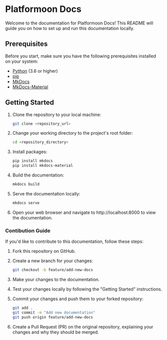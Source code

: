 # Platformoon Docs
Welcome to the documentation for Platformoon Docs! This README will guide you on how to set up and run this documentation locally.

## Prerequisites

Before you start, make sure you have the following prerequisites installed on your system:

- [Python](https://www.python.org/downloads/) (3.6 or higher)
- [pip](https://pip.pypa.io/en/stable/installing/)
- [MkDocs](https://www.mkdocs.org/#installation)
- [MkDocs-Material](https://squidfunk.github.io/mkdocs-material/getting-started/)

## Getting Started

1. Clone the repository to your local machine:

   ```bash
   git clone <repository_url>
   ```
2. Change your working directory to the project's root folder:
    ```bash
    cd <repository_directory>
    ```
3. Install packages:
    ```bash
    pip install mkdocs
    pip install mkdocs-material
    ```
4. Build the documentation:
    ```bash
    mkdocs build
    ```
5. Serve the documentation locally:
    ```bash
    mkdocs serve
    ```
6. Open your web browser and navigate to http://localhost:8000 to view the documentation.

### Contibution Guide

If you'd like to contribute to this documentation, follow these steps:

1. Fork this repository on GitHub.

2. Create a new branch for your changes:
    ```bash
    git checkout -b feature/add-new-docs
    ```
3. Make your changes to the documentation.

4. Test your changes locally by following the "Getting Started" instructions.

5. Commit your changes and push them to your forked repository:
    ```bash
    git add .
    git commit -m "Add new documentation"
    git push origin feature/add-new-docs
   ```
6. Create a Pull Request (PR) on the original repository, explaining your changes and why they should be merged.
